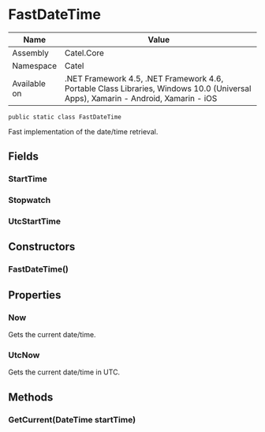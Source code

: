 

# FastDateTime

Name|Value
---|---
Assembly|Catel.Core
Namespace|Catel
Available on|.NET Framework 4.5, .NET Framework 4.6, Portable Class Libraries, Windows 10.0 (Universal Apps), Xamarin - Android, Xamarin - iOS

```
public static class FastDateTime
```

Fast implementation of the date/time retrieval.



## Fields

### StartTime

### Stopwatch

### UtcStartTime

## Constructors

### FastDateTime()

## Properties

### Now

Gets the current date/time.



### UtcNow

Gets the current date/time in UTC.



## Methods

### GetCurrent(DateTime startTime)

